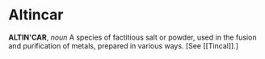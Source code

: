 # Altincar

**ALTIN'CAR**, _noun_ A species of factitious salt or powder, used in the fusion and purification of metals, prepared in various ways. \[See [[Tincal]].\]